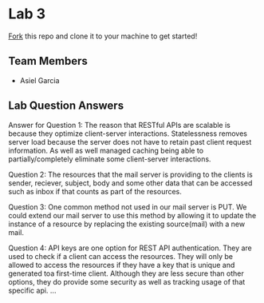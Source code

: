 # Lab 3
[Fork](https://docs.github.com/en/get-started/quickstart/fork-a-repo) this repo and clone it to your machine to get started!

## Team Members
- Asiel Garcia

## Lab Question Answers

Answer for Question 1: 
The reason that RESTful APIs are scalable is because they optimize client-server interactions. Statelessness removes server load because the server does not have to retain past client request information. As well as well managed caching being able to partially/completely eliminate some client-server interactions.

Question 2:
The resources that the mail server is providing to the clients is sender, reciever, subject, body and some other data that can be accessed such as inbox if that counts as part of the resources.

Question 3:
One common method not used in our mail server is PUT. We could extend our mail server to use this method by allowing it to update the instance of a resource by replacing the existing source(mail) with a new mail.

Question 4:
API keys are one option for REST API authentication. They are used to check if a client can access the resources. They will only be allowed to access the resources if they have a key that is unique and generated toa first-time client. Although they are less secure than other options, they do provide some security as well as tracking usage of that specific api.
...
